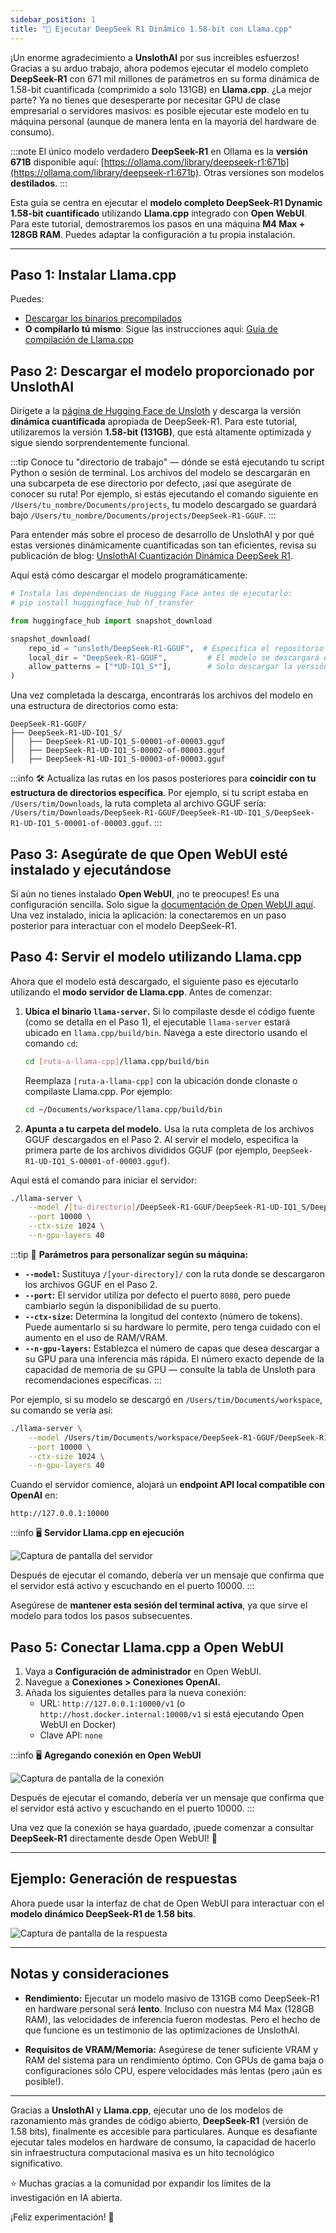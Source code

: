 ```yaml
---
sidebar_position: 1
title: "🐋 Ejecutar DeepSeek R1 Dinámico 1.58-bit con Llama.cpp"
---
```


¡Un enorme agradecimiento a **UnslothAI** por sus increíbles esfuerzos! Gracias a su arduo trabajo, ahora podemos ejecutar el modelo completo **DeepSeek-R1** con 671 mil millones de parámetros en su forma dinámica de 1.58-bit cuantificada (comprimido a solo 131GB) en **Llama.cpp**. ¿La mejor parte? Ya no tienes que desesperarte por necesitar GPU de clase empresarial o servidores masivos: es posible ejecutar este modelo en tu máquina personal (aunque de manera lenta en la mayoría del hardware de consumo).

:::note
El único modelo verdadero **DeepSeek-R1** en Ollama es la **versión 671B** disponible aquí: [https://ollama.com/library/deepseek-r1:671b](https://ollama.com/library/deepseek-r1:671b). Otras versiones son modelos **destilados**.
:::

Esta guía se centra en ejecutar el **modelo completo DeepSeek-R1 Dynamic 1.58-bit cuantificado** utilizando **Llama.cpp** integrado con **Open WebUI**. Para este tutorial, demostraremos los pasos en una máquina **M4 Max + 128GB RAM**. Puedes adaptar la configuración a tu propia instalación.

---

## Paso 1: Instalar Llama.cpp

Puedes:
- [Descargar los binarios precompilados](https://github.com/ggerganov/llama.cpp/releases)
- **O compilarlo tú mismo**: Sigue las instrucciones aquí: [Guía de compilación de Llama.cpp](https://github.com/ggerganov/llama.cpp/blob/master/docs/build.md)

## Paso 2: Descargar el modelo proporcionado por UnslothAI

Dirígete a la [página de Hugging Face de Unsloth](https://huggingface.co/unsloth/DeepSeek-R1-GGUF) y descarga la versión **dinámica cuantificada** apropiada de DeepSeek-R1. Para este tutorial, utilizaremos la versión **1.58-bit (131GB)**, que está altamente optimizada y sigue siendo sorprendentemente funcional.


:::tip
Conoce tu "directorio de trabajo" — dónde se está ejecutando tu script Python o sesión de terminal. Los archivos del modelo se descargarán en una subcarpeta de ese directorio por defecto, ¡así que asegúrate de conocer su ruta! Por ejemplo, si estás ejecutando el comando siguiente en `/Users/tu_nombre/Documents/projects`, tu modelo descargado se guardará bajo `/Users/tu_nombre/Documents/projects/DeepSeek-R1-GGUF`.
:::

Para entender más sobre el proceso de desarrollo de UnslothAI y por qué estas versiones dinámicamente cuantificadas son tan eficientes, revisa su publicación de blog: [UnslothAI Cuantización Dinámica DeepSeek R1](https://unsloth.ai/blog/deepseekr1-dynamic).

Aquí está cómo descargar el modelo programáticamente:
```python
# Instala las dependencias de Hugging Face antes de ejecutarlo:
# pip install huggingface_hub hf_transfer

from huggingface_hub import snapshot_download

snapshot_download(
    repo_id = "unsloth/DeepSeek-R1-GGUF",  # Especifica el repositorio de Hugging Face
    local_dir = "DeepSeek-R1-GGUF",         # El modelo se descargará en este directorio
    allow_patterns = ["*UD-IQ1_S*"],        # Solo descargar la versión de 1.58-bit
)
```

Una vez completada la descarga, encontrarás los archivos del modelo en una estructura de directorios como esta:
```
DeepSeek-R1-GGUF/
├── DeepSeek-R1-UD-IQ1_S/
│   ├── DeepSeek-R1-UD-IQ1_S-00001-of-00003.gguf
│   ├── DeepSeek-R1-UD-IQ1_S-00002-of-00003.gguf
│   ├── DeepSeek-R1-UD-IQ1_S-00003-of-00003.gguf
```

:::info
🛠️ Actualiza las rutas en los pasos posteriores para **coincidir con tu estructura de directorios específica**. Por ejemplo, si tu script estaba en `/Users/tim/Downloads`, la ruta completa al archivo GGUF sería:
`/Users/tim/Downloads/DeepSeek-R1-GGUF/DeepSeek-R1-UD-IQ1_S/DeepSeek-R1-UD-IQ1_S-00001-of-00003.gguf`.
:::

## Paso 3: Asegúrate de que Open WebUI esté instalado y ejecutándose

Si aún no tienes instalado **Open WebUI**, ¡no te preocupes! Es una configuración sencilla. Solo sigue la [documentación de Open WebUI aquí](https://docs.openwebui.com/). Una vez instalado, inicia la aplicación: la conectaremos en un paso posterior para interactuar con el modelo DeepSeek-R1.


## Paso 4: Servir el modelo utilizando Llama.cpp

Ahora que el modelo está descargado, el siguiente paso es ejecutarlo utilizando el **modo servidor de Llama.cpp**. Antes de comenzar:

1. **Ubica el binario `llama-server`.**
   Si lo compilaste desde el código fuente (como se detalla en el Paso 1), el ejecutable `llama-server` estará ubicado en `llama.cpp/build/bin`. Navega a este directorio usando el comando `cd`:
   ```bash
   cd [ruta-a-llama-cpp]/llama.cpp/build/bin
   ```

   Reemplaza `[ruta-a-llama-cpp]` con la ubicación donde clonaste o compilaste Llama.cpp. Por ejemplo:
   ```bash
   cd ~/Documents/workspace/llama.cpp/build/bin
   ```

2. **Apunta a tu carpeta del modelo.**
   Usa la ruta completa de los archivos GGUF descargados en el Paso 2. Al servir el modelo, especifica la primera parte de los archivos divididos GGUF (por ejemplo, `DeepSeek-R1-UD-IQ1_S-00001-of-00003.gguf`).

Aquí está el comando para iniciar el servidor:
```bash
./llama-server \
    --model /[tu-directorio]/DeepSeek-R1-GGUF/DeepSeek-R1-UD-IQ1_S/DeepSeek-R1-UD-IQ1_S-00001-of-00003.gguf \
    --port 10000 \
    --ctx-size 1024 \
    --n-gpu-layers 40
```


:::tip
🔑 **Parámetros para personalizar según su máquina:**

- **`--model`:** Sustituya `/[your-directory]/` con la ruta donde se descargaron los archivos GGUF en el Paso 2.
- **`--port`:** El servidor utiliza por defecto el puerto `8080`, pero puede cambiarlo según la disponibilidad de su puerto.
- **`--ctx-size`:** Determina la longitud del contexto (número de tokens). Puede aumentarlo si su hardware lo permite, pero tenga cuidado con el aumento en el uso de RAM/VRAM.
- **`--n-gpu-layers`:** Establezca el número de capas que desea descargar a su GPU para una inferencia más rápida. El número exacto depende de la capacidad de memoria de su GPU — consulte la tabla de Unsloth para recomendaciones específicas.
:::

Por ejemplo, si su modelo se descargó en `/Users/tim/Documents/workspace`, su comando se vería así:
```bash
./llama-server \
    --model /Users/tim/Documents/workspace/DeepSeek-R1-GGUF/DeepSeek-R1-UD-IQ1_S/DeepSeek-R1-UD-IQ1_S-00001-of-00003.gguf \
    --port 10000 \
    --ctx-size 1024 \
    --n-gpu-layers 40
```

Cuando el servidor comience, alojará un **endpoint API local compatible con OpenAI** en:
```
http://127.0.0.1:10000
```

:::info
🖥️ **Servidor Llama.cpp en ejecución**

![Captura de pantalla del servidor](/images/tutorials/deepseek/serve.png)

Después de ejecutar el comando, debería ver un mensaje que confirma que el servidor está activo y escuchando en el puerto 10000.
:::

Asegúrese de **mantener esta sesión del terminal activa**, ya que sirve el modelo para todos los pasos subsecuentes.

## Paso 5: Conectar Llama.cpp a Open WebUI

1. Vaya a **Configuración de administrador** en Open WebUI.
2. Navegue a **Conexiones > Conexiones OpenAI.**
3. Añada los siguientes detalles para la nueva conexión:
   - URL: `http://127.0.0.1:10000/v1` (o `http://host.docker.internal:10000/v1` si está ejecutando Open WebUI en Docker)
   - Clave API: `none`

:::info
🖥️ **Agregando conexión en Open WebUI**

![Captura de pantalla de la conexión](/images/tutorials/deepseek/connection.png)

Después de ejecutar el comando, debería ver un mensaje que confirma que el servidor está activo y escuchando en el puerto 10000.
:::

Una vez que la conexión se haya guardado, ¡puede comenzar a consultar **DeepSeek-R1** directamente desde Open WebUI! 🎉

---

## Ejemplo: Generación de respuestas

Ahora puede usar la interfaz de chat de Open WebUI para interactuar con el **modelo dinámico DeepSeek-R1 de 1.58 bits**.

![Captura de pantalla de la respuesta](/images/tutorials/deepseek/response.png)

---

## Notas y consideraciones

- **Rendimiento:**
  Ejecutar un modelo masivo de 131GB como DeepSeek-R1 en hardware personal será **lento**. Incluso con nuestra M4 Max (128GB RAM), las velocidades de inferencia fueron modestas. Pero el hecho de que funcione es un testimonio de las optimizaciones de UnslothAI.

- **Requisitos de VRAM/Memoria:**
  Asegúrese de tener suficiente VRAM y RAM del sistema para un rendimiento óptimo. Con GPUs de gama baja o configuraciones sólo CPU, espere velocidades más lentas (pero ¡aún es posible!).

---

Gracias a **UnslothAI** y **Llama.cpp**, ejecutar uno de los modelos de razonamiento más grandes de código abierto, **DeepSeek-R1** (versión de 1.58 bits), finalmente es accesible para particulares. Aunque es desafiante ejecutar tales modelos en hardware de consumo, la capacidad de hacerlo sin infraestructura computacional masiva es un hito tecnológico significativo.

⭐ Muchas gracias a la comunidad por expandir los límites de la investigación en IA abierta.

¡Feliz experimentación! 🚀
